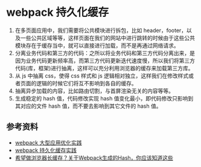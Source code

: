 # webpack 持久化缓存



1. 在多页面应用中，我们需要将公共模块进行拆包，比如 header，footer，以及一些公共区域等等，这样页面在我们的网站中进行跳转的时候由于这些公共模块存在于缓存当中，就可以直接进行加载，而不是再通过网络请求。
2. 分离业务代码和第三方的代码：之所以将业务代码和第三方代码分离出来，是因为业务代码更新频率高，而第三方代码更新迭代速度慢，所以我们将第三方代码(库，框架)进行抽离，这样可以充分利用浏览器的缓存来加载第三方库。
3. 从 js 中抽离 css，使得 css 样式和 js 逻辑相对独立，这样我们在修改样式或者页面的逻辑的时候它们将互不影响到各自的缓存。
4. 抽离异步加载的内容，比如路由切割，与首屏渲染无关的内容等等。
5. 生成稳定的 hash 值，代码修改实现 hash 值变化最小，即代码修改只影响到其对应的文件 hash 值，而不要去影响到其它文件的 hash 值。







## 参考资料

- [webpack 大型应用优化实践](https://zhuanlan.zhihu.com/p/33377189)
- [webpack 持久化缓存实践](https://github.com/happylindz/blog/issues/7)
- [希望做浏览器长缓存？关于Webpack生成的Hash，你应该知道这些](https://segmentfault.com/a/1190000011980729)